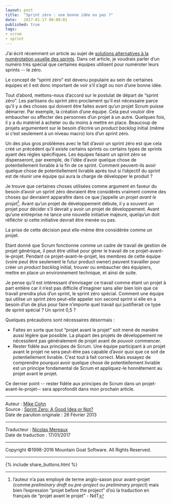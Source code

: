 ```yaml
---
layout: post
title:  "Sprint zéro : une bonne idée ou pas ?"
date:   2017-01-17 00:00:01
published: true
tags: 
- scrum
- sprint
---
```


J’ai écrit récemment un article au sujet de [solutions alternatives à la numérotation usuelle des sprints](https://www.mountaingoatsoftware.com/blog/number-name-date-stamp-or-sing-your-sprints). Dans cet article, je voudrais parler d’un numéro très spécial que certaines équipes utilisent pour numéroter leurs sprints -- le zéro.

Le concept de “sprint zéro” est devenu populaire au sein de certaines équipes et il est donc important de voir s’il s’agit ou non d’une bonne idée.

Tout d’abord, mettons-nous d’accord sur le postulat de départ de “sprint zéro”. Les partisans du sprint zéro proclament qu’il est nécessaire parce qu’il y a des choses qui doivent être faites avant qu’un projet Scrum puisse démarrer. Par exemple, la création d’une équipe. Cela peut vouloir dire embaucher ou affecter des personnes d’un projet à un autre. Quelques fois, il y a du matériel à acheter ou du moins à mettre en place. Beaucoup de projets argumentent sur le besoin d’écrire un _product backlog_ initial (même si c’est seulement à un niveau macro) lors d’un sprint zéro.

Un des plus gros problèmes avec le fait d’avoir un sprint zéro est que cela créé un précédent qu’il existe certains sprints ou certains types de sprints ayant des règles spécifiques. Les équipes faisant un sprint zéro se dispenseront, par exemple, de l’idée d’avoir quelque chose de potentiellement livrable à la fin de ce sprint. Comment peuvent-ils avoir quelque chose de potentiellement livrable après tout si l’objectif du sprint est de réunir une équipe qui aura la charge de développer le produit ?

Je trouve que certaines choses utilisées comme argument en faveur du besoin d’avoir un sprint zéro devraient être considérés vraiment comme des choses qui devraient apparaître dans ce que j’appelle un _projet avant le projet_[^1]. Avant qu’un projet de développement débute, il y a souvent un projet pour décider s’il devrait y avoir un projet de développement. Avant qu’une entreprise ne lance une nouvelle initiative majeure, quelqu’un doit réfléchir si cette initiative devrait être menée ou pas. 

La prise de cette décision peut elle-même être considérée comme un projet.

Etant donné que Scrum fonctionne comme un cadre de travail de gestion de projet générique, il peut être utilisé pour gérer le travail de ce projet-avant-le-projet. Pendant ce projet-avant-le-projet, les membres de cette équipe (voire peut être seulement le futur product owner) peuvent travailler pour créer un _product backlog_ initial, trouver ou embaucher des équipiers, mettre en place un environnement technique, et ainsi de suite.

Je pense qu’il est intéressant d’envisager ce travail comme étant un projet à part entière car il n’est pas difficile d’imaginer sans aller bien loin que ce travail prendra plus d’un sprint, le sprint zéro spécial. Comment une équipe qui utilise un sprint zéro peut-elle appeler son second sprint si elle en a besoin d’un de plus pour faire n’importe quel travail qui justifierait ce type de sprint spécial ? Un sprint 0,5 ?

Quelques précautions sont nécessaires désormais :

* Faites en sorte que tout “projet avant le projet” soit mené de manière aussi légère que possible. La plupart des projets de développement ne nécessitent pas généralement de projet avant de pouvoir commencer.
* Rester fidèle aux principes de Scrum. Une équipe participant à un projet avant le projet ne sera peut-être pas capable d’avoir quoi que ce soit de potentiellement livrable. C’est tout à fait correct. Mais essayez de comprendre pourquoi avoir quelque chose de potentiellement livrable est un principe fondamental de Scrum et appliquez-le honnêtement au projet avant le projet. 

Ce dernier point -- rester fidèle aux principes de Scrum dans un projet-avant-le-projet-- sera approfondit dans mon prochain article.

[^1]: l’auteur n’a pas employé de terme anglo-saxon pour avant-projet (comme _preliminary draft_ ou _pre-project_ ou _preliminary project_) mais bien l’expression “projet before the project” d’où la traduction en français de “projet avant le projet” - NdT

---  
Auteur : [Mike Cohn](https://www.mountaingoatsoftware.com/company/about-mike-cohn)  
Source : [Sprint Zero: A Good Idea or Not?](https://www.mountaingoatsoftware.com/blog/sprint-zero-a-good-idea-or-not)  
Date de parution originale : 26 Février 2013  

---
Traducteur : [Nicolas Mereaux](http://www.les-traducteurs-agiles.org/traducteurs/)  
Date de traduction : 17/01/2017

---

Copyright ©1998-2016 Mountain Goat Software. All Rights Reserved.

---

{% include share_buttons.html %}

  
